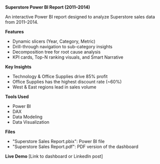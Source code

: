 **Superstore Power BI Report (2011–2014)**

An interactive Power BI report designed to analyze Superstore sales data from 2011–2014.

**Features**
- Dynamic slicers (Year, Category, Metric)
- Drill-through navigation to sub-category insights
- Decomposition tree for root cause analysis
- KPI cards, Top-N ranking visuals, and Smart Narrative

**Key Insights**
- Technology & Office Supplies drive 85% profit
- Office Supplies has the highest discount rate (~60%)
- West & East regions lead in sales volume
  
**Tools Used**
- Power BI
- DAX
- Data Modeling
- Data Visualization

**Files**
- "Superstore Sales Report.pbix": Power BI file
- "Superstore Sales Report.pdf": PDF version of the dashboard
  
**Live Demo**
[Link to dashboard or LinkedIn post]
